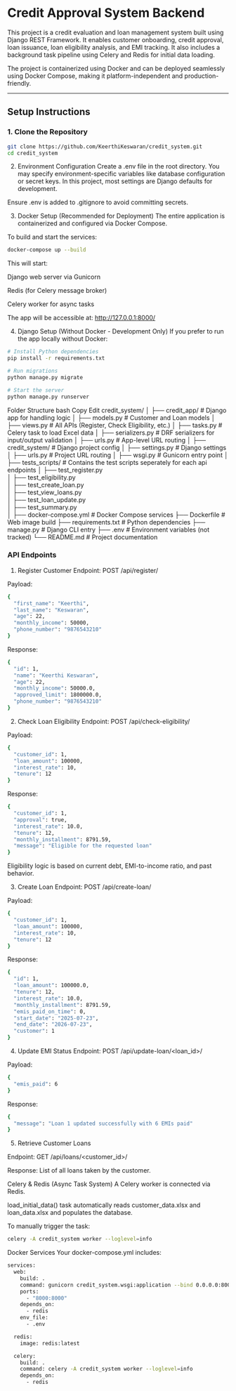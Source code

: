 # Credit Approval System Backend

This project is a credit evaluation and loan management system built using Django REST Framework. It enables customer onboarding, credit approval, loan issuance, loan eligibility analysis, and EMI tracking. It also includes a background task pipeline using Celery and Redis for initial data loading.

The project is containerized using Docker and can be deployed seamlessly using Docker Compose, making it platform-independent and production-friendly.

---

## Setup Instructions

### 1. Clone the Repository

```bash
git clone https://github.com/KeerthiKeswaran/credit_system.git
cd credit_system
```

2. Environment Configuration
Create a .env file in the root directory. You may specify environment-specific variables like database configuration or secret keys. In this project, most settings are Django defaults for development.

Ensure .env is added to .gitignore to avoid committing secrets.

3. Docker Setup (Recommended for Deployment)
The entire application is containerized and configured via Docker Compose.

To build and start the services:

```bash
docker-compose up --build
```

This will start:

Django web server via Gunicorn

Redis (for Celery message broker)

Celery worker for async tasks

The app will be accessible at: http://127.0.0.1:8000/

4. Django Setup (Without Docker - Development Only)
If you prefer to run the app locally without Docker:

```bash
# Install Python dependencies
pip install -r requirements.txt

# Run migrations
python manage.py migrate

# Start the server
python manage.py runserver
```

Folder Structure
bash
Copy
Edit
credit_system/
│
├── credit_app/             # Django app for handling logic
│   ├── models.py           # Customer and Loan models
│   ├── views.py            # All APIs (Register, Check Eligibility, etc.)
│   ├── tasks.py            # Celery task to load Excel data
│   ├── serializers.py      # DRF serializers for input/output validation
│   ├── urls.py             # App-level URL routing
│
├── credit_system/          # Django project config
│   ├── settings.py         # Django settings
│   ├── urls.py             # Project URL routing
│   ├── wsgi.py             # Gunicorn entry point
│ 
├── tests_scripts/          # Contains the test scripts seperately for each api endpoints
│   ├── test_register.py        
│   ├── test_eligibility.py             
│   ├── test_create_loan.py    
│   ├── test_view_loans.py        
│   ├── test_loan_update.py             
│   ├── test_summary.py  
│
├── docker-compose.yml      # Docker Compose services
├── Dockerfile              # Web image build
├── requirements.txt        # Python dependencies
├── manage.py               # Django CLI entry
├── .env                    # Environment variables (not tracked)
└── README.md               # Project documentation


### API Endpoints

1. Register Customer
Endpoint: POST /api/register/

Payload:
```bash
{
  "first_name": "Keerthi",
  "last_name": "Keswaran",
  "age": 22,
  "monthly_income": 50000,
  "phone_number": "9876543210"
}
```

Response:
```bash
{
  "id": 1,
  "name": "Keerthi Keswaran",
  "age": 22,
  "monthly_income": 50000.0,
  "approved_limit": 1800000.0,
  "phone_number": "9876543210"
}
```

2. Check Loan Eligibility
Endpoint: POST /api/check-eligibility/

Payload:
```bash
{
  "customer_id": 1,
  "loan_amount": 100000,
  "interest_rate": 10,
  "tenure": 12
}
```

Response:

```bash
{
  "customer_id": 1,
  "approval": true,
  "interest_rate": 10.0,
  "tenure": 12,
  "monthly_installment": 8791.59,
  "message": "Eligible for the requested loan"
}
```

Eligibility logic is based on current debt, EMI-to-income ratio, and past behavior.

3. Create Loan
Endpoint: POST /api/create-loan/

Payload:
```bash
{
  "customer_id": 1,
  "loan_amount": 100000,
  "interest_rate": 10,
  "tenure": 12
}
```

Response:
```bash
{
  "id": 1,
  "loan_amount": 100000.0,
  "tenure": 12,
  "interest_rate": 10.0,
  "monthly_installment": 8791.59,
  "emis_paid_on_time": 0,
  "start_date": "2025-07-23",
  "end_date": "2026-07-23",
  "customer": 1
}
```

4. Update EMI Status
Endpoint: POST /api/update-loan/<loan_id>/

Payload:
```bash
{
  "emis_paid": 6
}
```

Response:
```bash
{
  "message": "Loan 1 updated successfully with 6 EMIs paid"
}
```

5. Retrieve Customer Loans
   
Endpoint: GET /api/loans/<customer_id>/

Response: List of all loans taken by the customer.

Celery & Redis (Async Task System)
A Celery worker is connected via Redis.

load_initial_data() task automatically reads customer_data.xlsx and loan_data.xlsx and populates the database.

To manually trigger the task:

```bash
celery -A credit_system worker --loglevel=info
```

Docker Services
Your docker-compose.yml includes:

```bash
services:
  web:
    build: .
    command: gunicorn credit_system.wsgi:application --bind 0.0.0.0:8000
    ports:
      - "8000:8000"
    depends_on:
      - redis
    env_file:
      - .env

  redis:
    image: redis:latest

  celery:
    build: .
    command: celery -A credit_system worker --loglevel=info
    depends_on:
      - redis
```
